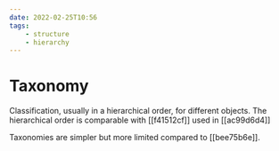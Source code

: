 ```yaml
---
date: 2022-02-25T10:56
tags:
    - structure
    - hierarchy
---
```


# Taxonomy

Classification, usually in a hierarchical order, for different objects. The hierarchical order is comparable with [[f41512cf]] used in [[ac99d6d4]]

Taxonomies are simpler but more limited compared to [[bee75b6e]].
